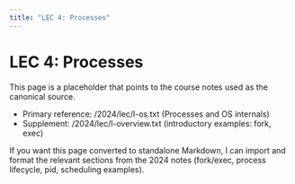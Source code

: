 ```yaml
---
title: "LEC 4: Processes"
---
```


# LEC 4: Processes

This page is a placeholder that points to the course notes used as the canonical source.

- Primary reference: /2024/lec/l-os.txt (Processes and OS internals)
- Supplement: /2024/lec/l-overview.txt (introductory examples: fork, exec)

If you want this page converted to standalone Markdown, I can import and format the relevant sections from the 2024 notes (fork/exec, process lifecycle, pid, scheduling examples).
